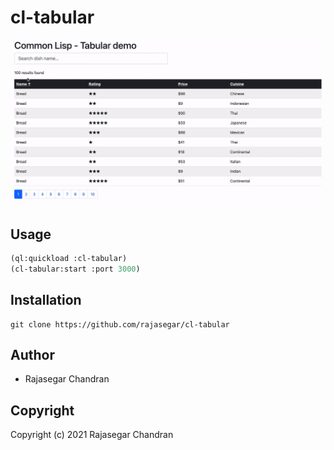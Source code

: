 # cl-tabular

![Cl tabular demo gif](cl-tabular-demo.gif)

## Usage
```lisp
(ql:quickload :cl-tabular)
(cl-tabular:start :port 3000)
```

## Installation
```
git clone https://github.com/rajasegar/cl-tabular
```

## Author

* Rajasegar Chandran

## Copyright

Copyright (c) 2021 Rajasegar Chandran

